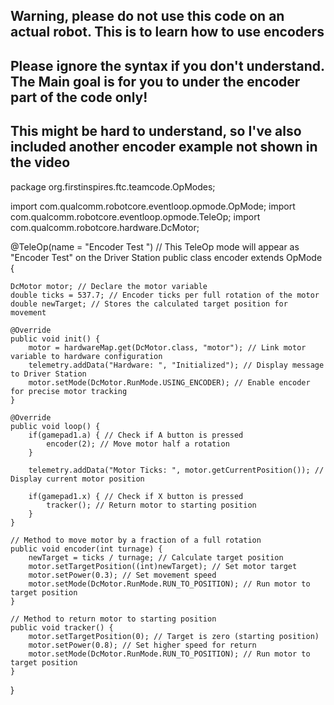 ## Warning, please do not use this code on an actual robot. This is to learn how to use encoders
## Please ignore the syntax if you don't understand. The Main goal is for you to under the encoder part of the code only!
## This might be hard to understand, so I've also included another encoder example not shown in the video
package org.firstinspires.ftc.teamcode.OpModes;

import com.qualcomm.robotcore.eventloop.opmode.OpMode;
import com.qualcomm.robotcore.eventloop.opmode.TeleOp;
import com.qualcomm.robotcore.hardware.DcMotor;

@TeleOp(name = "Encoder Test ") // This TeleOp mode will appear as "Encoder Test" on the Driver Station
public class encoder extends OpMode {

    DcMotor motor; // Declare the motor variable
    double ticks = 537.7; // Encoder ticks per full rotation of the motor
    double newTarget; // Stores the calculated target position for movement

    @Override
    public void init() {
        motor = hardwareMap.get(DcMotor.class, "motor"); // Link motor variable to hardware configuration
        telemetry.addData("Hardware: ", "Initialized"); // Display message to Driver Station
        motor.setMode(DcMotor.RunMode.USING_ENCODER); // Enable encoder for precise motor tracking
    }

    @Override
    public void loop() {
        if(gamepad1.a) { // Check if A button is pressed
            encoder(2); // Move motor half a rotation
        }
        
        telemetry.addData("Motor Ticks: ", motor.getCurrentPosition()); // Display current motor position
        
        if(gamepad1.x) { // Check if X button is pressed
            tracker(); // Return motor to starting position
        }
    }

    // Method to move motor by a fraction of a full rotation
    public void encoder(int turnage) {
        newTarget = ticks / turnage; // Calculate target position
        motor.setTargetPosition((int)newTarget); // Set motor target
        motor.setPower(0.3); // Set movement speed
        motor.setMode(DcMotor.RunMode.RUN_TO_POSITION); // Run motor to target position
    }

    // Method to return motor to starting position
    public void tracker() {
        motor.setTargetPosition(0); // Target is zero (starting position)
        motor.setPower(0.8); // Set higher speed for return
        motor.setMode(DcMotor.RunMode.RUN_TO_POSITION); // Run motor to target position
    }
}
